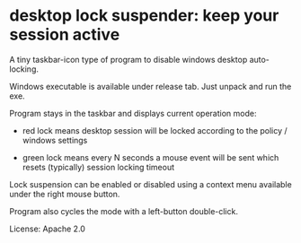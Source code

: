 # desktop lock suspender: keep your session active
A tiny taskbar-icon type of program to disable windows desktop auto-locking.

Windows executable is available under release tab. Just unpack and run the exe. 


Program stays in the taskbar and displays current operation mode:

 * red lock means desktop session will be locked according to the policy / windows settings

 * green lock means every N seconds a mouse event will be sent which resets (typically) session locking timeout

Lock suspension can be enabled or disabled using a context menu available under the right mouse button. 

Program also cycles the mode with a left-button double-click. 


License: Apache 2.0

